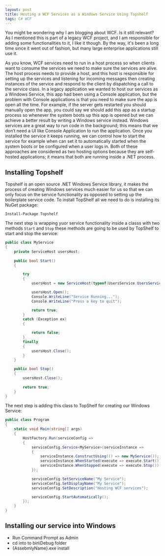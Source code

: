 ```yaml
---
layout: post
title: Hosting a WCF Services as a Windows Service Using Topshelf
tags: C# WCF
---
```

You might be wondering why I am blogging about WCF. Is it still relevant?  As I mentioned this is part of a legacy WCF project, and I am responsible for adding some functionalities to it, I like it though. By the way, it's been a long time since it went out of fashion, but many large enterprise applications still use it. 

As you know, WCF services need to run in a host process so when clients want to consume the services we need to make sure the services are alive. The host process needs to provide a host, and this host is responsible for setting up the services and listening for incoming messages then creating instances of the service and respond to the client by dispatching a call to the service class. In a legacy application we wanted to host our services as a Windows Service, this app had been using a Console application, but the problem with Console applications is that you need to make sure the app is open all the time. For example, if the server gets restarted you should manually open the app, you could say we should add this app as a startup process so whenever the system boots up this app is opened but we can achieve a better result by writing a Windows service instead. Windows services are a great way to run code in the background; this means that we don’t need a UI like Console Application to run the application. Once you installed the service it keeps running, we can control how to start the service for example when can set it to automatically started when the system boots or be configured when a user logs in. Both of these approaches are considered as two hosting options because they are self-hosted applications; it means that both are running inside a .NET process.

## Installing Topshelf
Topshelf is an open source .NET Windows Service library, it makes the process of creating Windows services much easier for us so that we can only focus on the service functionality as opposed to setting up the boilerplate service code. To install TopShelf all we need to do is installing its NuGet package:

```
Install-Package Topshelf
```

The next step is wrapping yuor service functionality inside a classs with two methods `Start` and `Stop` these methods are going to be used by TopShelf to start and stop the service:


```csharp
public class MyService
{
    private ServiceHost usersHost;
    
    public bool Start()
    {

        try
        {
            usersHost = new ServiceHost(typeof(UsersService.UsersService));

            usersHost.Open();
            Console.WriteLine("Service Running...");
            Console.WriteLine("Press a key to quit");

            return true;
        }
        catch (Exception ex)
        {

            return false;
        }
        finally
        {
            usersHost.Close();
        }
    }

    public bool Stop()
    {
        usersHost.Close();
        
        return true;
    }
}
```

The next step is adding this class to TopShelf for creating our Windows Service:

```csharp
public class Program
{
    static void Main(string[] args)
    {
        HostFactory.Run(serviceConfig => 
        {
            serviceConfig.Service<MyService>(serviceInstance => 
            {
                serviceInstance.ConstructUsing(() => new MyService());
                serviceInstance.WhenStarted(execute => execute.Start());
                serviceInstance.WhenStopped(execute => execute.Stop());
            });

            serviceConfig.SetServiceName("My Service");
            serviceConfig.SetDisplayName("My Service");
            serviceConfig.SetDescription("Hosting WCF services");

            serviceConfig.StartAutomatically();
        });
    }
}
```

## Installing our service into Windows
- Run Command Prompt as Admin
- cd into to bin\Debug folder
- {AssebmlyName}.exe install